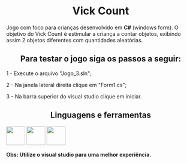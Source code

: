 <h1 align="center">Vick Count</h1>

<p>
  Jogo com foco para crianças desenvolvido em <b>C#</b> (windows form). O objetivo do Vick Count é estimular a criança a contar objetos, exibindo assim 2 objetos 
  diferentes com quantidades aleatórias.
</p>

<h2 align="center">Para testar o jogo siga os passos a seguir:</h2>

<p>1 - Execute o arquivo "Jogo_3.sln";</p>
<p>2 - Na janela lateral direita clique em "Form1.cs";</p>
<p>3 - Na barra superior do visual studio clique em iniciar.</p>

<h2 align="center"> Linguagens e ferramentas</h2>

<div display="inline">
  <img src="https://cdn.jsdelivr.net/gh/devicons/devicon/icons/csharp/csharp-original.svg" height="50" margin="20"/>
  <img src="https://cdn.jsdelivr.net/gh/devicons/devicon/icons/visualstudio/visualstudio-plain.svg" height="50" margin="20"/>
  <img src="https://cdn.jsdelivr.net/gh/devicons/devicon/icons/github/github-original.svg" color="white" height="50" margin="20"/>
</div>

<p>
  <b>Obs: Utilize o visual studio para uma melhor experiência.</b>
</p>
